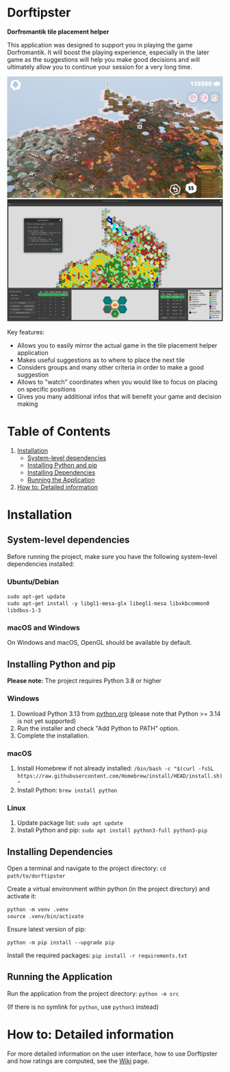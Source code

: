 # Dorftipster

**Dorfromantik tile placement helper**

This application was designed to support you in playing the game Dorfromantik.
It will boost the playing experience, especially in the later game as the suggestions will help you make good decisions and will ultimately allow you to continue your session for a very long time.

![Game example](img/game_example.png)
![Game example tile placement helper](img/game_example_helper.png)

Key features:
- Allows you to easily mirror the actual game in the tile placement helper application
- Makes useful suggestions as to where to place the next tile
- Considers groups and many other criteria in order to make a good suggestion
- Allows to "watch" coordinates when you would like to focus on placing on specific positions
- Gives you many additional infos that will benefit your game and decision making

# Table of Contents
1. [Installation](#installation)
    - [System-level dependencies](#system-level-dependencies)
    - [Installing Python and pip](#installing-python-and-pip)
    - [Installing Dependencies](#installing-dependencies)
    - [Running the Application](#running-the-application)
2. [How to: Detailed information](#how-to-detailed-information)

# Installation
## System-level dependencies

Before running the project, make sure you have the following system-level dependencies installed:

### Ubuntu/Debian
```
sudo apt-get update
sudo apt-get install -y libgl1-mesa-glx libegl1-mesa libxkbcommon0 libdbus-1-3
```

### macOS and Windows
On Windows and macOS, OpenGL should be available by default.

## Installing Python and pip

**Please note:** The project requires Python 3.8 or higher

### Windows
1. Download Python 3.13 from [python.org](https://www.python.org/downloads/) (please note that Python >= 3.14 is not yet supported)
2. Run the installer and check "Add Python to PATH" option.
3. Complete the installation.

### macOS
1. Install Homebrew if not already installed:
    `/bin/bash -c "$(curl -fsSL https://raw.githubusercontent.com/Homebrew/install/HEAD/install.sh)"`
2. Install Python:
    `brew install python`

### Linux
1. Update package list:
    `sudo apt update`
2. Install Python and pip:
    `sudo apt install python3-full python3-pip`

## Installing Dependencies

Open a terminal and navigate to the project directory:
    `cd path/to/dorftipster`

Create a virtual environment within python (in the project directory) and activate it:

```
python -m venv .venv
source .venv/bin/activate
```

Ensure latest version of pip:

```
python -m pip install --upgrade pip
```

Install the required packages:
    `pip install -r requirements.txt`

## Running the Application

Run the application from the project directory:
    `python -m src`

(If there is no symlink for `python`, use `python3` instead)

# How to: Detailed information
For more detailed information on the user interface, how to use Dorftipster and how ratings are computed, see the [Wiki](https://github.com/nikghub/dorftipster/wiki/How-to) page.
